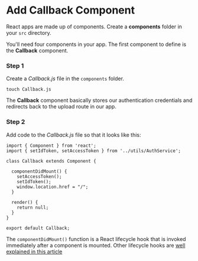 # Add Callback Component

React apps are made up of components. Create a **components** folder in your `src` directory.

You'll need four components in your app. The first component to define is the **Callback** component.

### Step 1

Create a _Callback.js_ file in the `components` folder.

```code
touch Callback.js
```

The **Callback** component basically stores our authentication credentials and redirects back to the upload route in our app.

### Step 2

Add code to the _Callback.js_ file so that it looks like this:

```code
import { Component } from 'react';
import { setIdToken, setAccessToken } from '../utils/AuthService';

class Callback extends Component {

  componentDidMount() {
    setAccessToken();
    setIdToken();
    window.location.href = "/";
  }

  render() {
    return null;
  }
}

export default Callback;
```

The `componentDidMount()` function is a React lifecycle hook that is invoked immediately after a component is mounted. Other lifecycle hooks are [well explained in this article](https://reactjs.org/docs/react-component.html)

